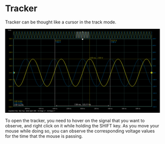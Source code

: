 # Tracker

Tracker can be thought like a cursor in the track mode.

![](../../../../../.gitbook/assets/image%20%2834%29.png)

To open the tracker, you need to hover on the signal that you want to observe, and right click on it while holding the SHIFT key. As you move your mouse while doing so, you can observe the corresponding voltage values for the time that the mouse is passing. 

